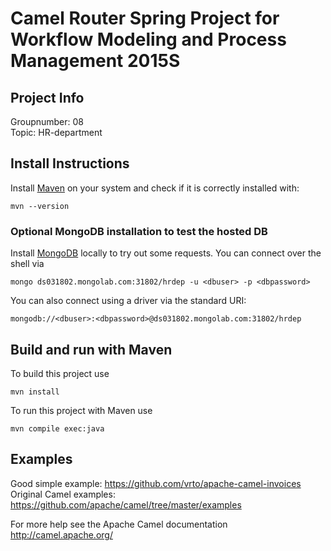 # Camel Router Spring Project for Workflow Modeling and Process Management 2015S
## Project Info

Groupnumber: 08  
Topic: HR-department

## Install Instructions

Install [Maven](http://maven.apache.org/download.cgi) on your system and check if it is correctly installed with:
```shell
mvn --version
```

### Optional MongoDB installation to test the hosted DB
Install [MongoDB](http://docs.mongodb.org/v2.6/) locally to try out some requests. You can connect over the shell via
```shell
mongo ds031802.mongolab.com:31802/hrdep -u <dbuser> -p <dbpassword>
```
You can also connect using a driver via the standard URI:
```
mongodb://<dbuser>:<dbpassword>@ds031802.mongolab.com:31802/hrdep
```

## Build and run with Maven

To build this project use
  ```shell
  mvn install
  ```

To run this project with Maven use
  ```shell
  mvn compile exec:java
  ```
## Examples
Good simple example: https://github.com/vrto/apache-camel-invoices  
Original Camel examples: https://github.com/apache/camel/tree/master/examples  

For more help see the Apache Camel documentation http://camel.apache.org/  

